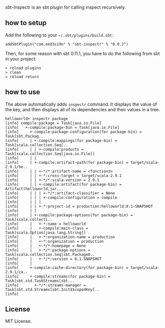 sbt-inspectr is an sbt plugin for calling inspect recursively.

## how to setup
Add the following to your `~/.sbt/plugins/build.sbt`:

    addSbtPlugin("com.eed3si9n" % "sbt-inspectr" % "0.0.2")

Then, for some reason with sbt 0.11.1, you have to do the following from sbt in your project:

    > reload plugins
    > clean
    > reload return

## how to use
The above automatically adds `inspectr` command.
It displays the value of the key, and then displays all of its dependencies and their values in a tree.

```
helloworld> inspectr package
[info] compile:package = Task[java.io.File]
[info]   +-compile:package-bin = Task[java.io.File]
[info]     +-compile:package-configuration(for package-bin) = Task[sbt.Packag..
[info]     | +-compile:mappings(for package-bin) = Task[scala.collection.Seq[..
[info]     | | +-compile:products = Task[scala.collection.Seq[java.io.File]]
[info]     | | 
[info]     | +-compile:artifact-path(for package-bin) = target/scala-2.9.1/he..
[info]     | | +-*/*:artifact-name = <function3>
[info]     | | +-*:cross-target = target/scala-2.9.1
[info]     | | +-*/*:scala-version = 2.9.1
[info]     | | +-compile:artifact(for package-bin) = Artifact(helloworld,jar,..
[info]     | | | +-*/*:artifact-classifier = None
[info]     | | | +-compile:configuration = compile
[info]     | | | 
[info]     | | +-*:project-id = production:helloworld:0.1-SNAPSHOT
[info]     | | 
[info]     | +-compile:package-options(for package-bin) = Task[scala.collecti..
[info]     |   +-*:name = helloworld
[info]     |   +-compile:main-class = Task[scala.Option[java.lang.String]]
[info]     |   +-*:organization-name = production
[info]     |   +-*:organization = production
[info]     |   +-*/*:homepage = None
[info]     |   +-*/*:package-options = Task[scala.collection.Seq[sbt.PackageO..
[info]     |   +-*/*:version = 0.1-SNAPSHOT
[info]     |   
[info]     +-compile:cache-directory(for package-bin) = target/scala-2.9.1/ca..
[info]     +-compile:streams(for package-bin) = Task[sbt.std.TaskStreams[sbt...
[info]       +-*/*:streams-manager = Task[sbt.std.Streams[sbt.Init$ScopedKey[..
[info]
```

## License
MIT License.
